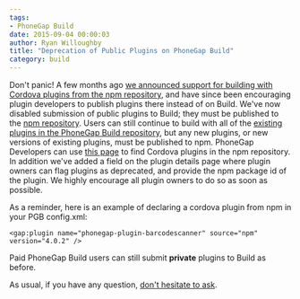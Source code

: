 ```yaml
---
tags:
- PhoneGap Build
date: 2015-09-04 00:00:03
author: Ryan Willoughby
title: "Deprecation of Public Plugins on PhoneGap Build"
category: build
---
```


Don't panic! A few months ago [we announced support for building with Cordova plugins from the npm repository](http://phonegap.com/blog/2015/05/26/npm-plugins-available/), and have since been encouraging plugin developers to publish plugins there instead of on Build. We've now disabled submission of public plugins to Build; they must be published to the [npm repository](http://npmjs.com). Users can still continue to build with all of the [existing plugins in the PhoneGap Build repository](https://build.phonegap.com/plugins), but any new plugins, or new versions of existing plugins, must be published to npm. PhoneGap Developers can use [this page](http://cordova.apache.org/plugins/) to find Cordova plugins in the npm repository. In addition we've added a field on the plugin details page where plugin owners can flag plugins as deprecated, and provide the npm package id of the plugin. We highly encourage all plugin owners to do so as soon as possible.

As a reminder, here is an example of declaring a cordova plugin from npm in your PGB config.xml:

    <gap:plugin name="phonegap-plugin-barcodescanner" source="npm" version="4.0.2" />

Paid PhoneGap Build users can still submit **private** plugins to Build as before.

As usual, if you have any question, [don't hesitate to ask](http://community.phonegap.com).
